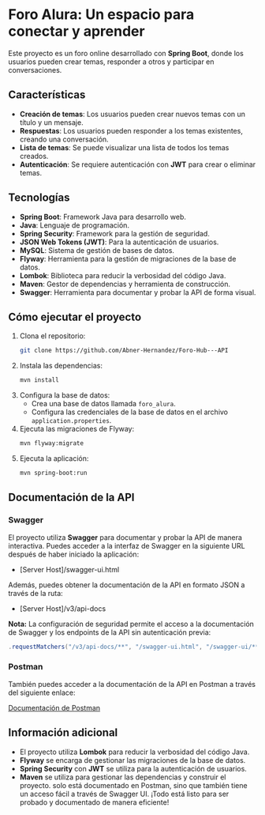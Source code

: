 # Foro Alura: Un espacio para conectar y aprender

Este proyecto es un foro online desarrollado con **Spring Boot**, donde los usuarios pueden crear temas, responder a otros y participar en conversaciones.

## Características

- **Creación de temas**: Los usuarios pueden crear nuevos temas con un título y un mensaje.
- **Respuestas**: Los usuarios pueden responder a los temas existentes, creando una conversación.
- **Lista de temas**: Se puede visualizar una lista de todos los temas creados.
- **Autenticación**: Se requiere autenticación con **JWT** para crear o eliminar temas.

## Tecnologías

- **Spring Boot**: Framework Java para desarrollo web.
- **Java**: Lenguaje de programación.
- **Spring Security**: Framework para la gestión de seguridad.
- **JSON Web Tokens (JWT)**: Para la autenticación de usuarios.
- **MySQL**: Sistema de gestión de bases de datos.
- **Flyway**: Herramienta para la gestión de migraciones de la base de datos.
- **Lombok**: Biblioteca para reducir la verbosidad del código Java.
- **Maven**: Gestor de dependencias y herramienta de construcción.
- **Swagger**: Herramienta para documentar y probar la API de forma visual.

## Cómo ejecutar el proyecto

1. Clona el repositorio:
   ```bash
   git clone https://github.com/Abner-Hernandez/Foro-Hub---API
   ```
2. Instala las dependencias:
   ```bash
   mvn install
   ```
3. Configura la base de datos:
    - Crea una base de datos llamada `foro_alura`.
    - Configura las credenciales de la base de datos en el archivo `application.properties`.
4. Ejecuta las migraciones de Flyway:
   ```bash
   mvn flyway:migrate
   ```
5. Ejecuta la aplicación:
   ```bash
   mvn spring-boot:run
   ```

## Documentación de la API

### Swagger

El proyecto utiliza **Swagger** para documentar y probar la API de manera interactiva. Puedes acceder a la interfaz de Swagger en la siguiente URL después de haber iniciado la aplicación:

- [Server Host]/swagger-ui.html

Además, puedes obtener la documentación de la API en formato JSON a través de la ruta:

- [Server Host]/v3/api-docs

**Nota:** La configuración de seguridad permite el acceso a la documentación de Swagger y los endpoints de la API sin autenticación previa:

```java
.requestMatchers("/v3/api-docs/**", "/swagger-ui.html", "/swagger-ui/**").permitAll()
```

### Postman

También puedes acceder a la documentación de la API en Postman a través del siguiente enlace:

[Documentación de Postman](https://crimson-equinox-101308.postman.co/workspace/Trabajo~0a45147a-ab98-42b7-9f74-1d98468c6be2/collection/23720129-fab89419-7b46-45b7-9e7b-b4eda9f3895d?action=share&creator=23720129&active-environment=23720129-cb34fd85-c6a4-48c7-ad77-ef0ae1e59e9c)

## Información adicional

- El proyecto utiliza **Lombok** para reducir la verbosidad del código Java.
- **Flyway** se encarga de gestionar las migraciones de la base de datos.
- **Spring Security** con **JWT** se utiliza para la autenticación de usuarios.
- **Maven** se utiliza para gestionar las dependencias y construir el proyecto.
 solo está documentado en Postman, sino que también tiene un acceso fácil a través de Swagger UI. ¡Todo está listo para ser probado y documentado de manera eficiente!
